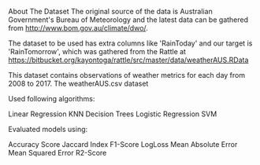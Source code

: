 About The Dataset
The original source of the data is Australian Government's Bureau of Meteorology and the latest data can be gathered from http://www.bom.gov.au/climate/dwo/.

The dataset to be used has extra columns like 'RainToday' and our target is 'RainTomorrow', which was gathered from the Rattle at https://bitbucket.org/kayontoga/rattle/src/master/data/weatherAUS.RData

This dataset contains observations of weather metrics for each day from 2008 to 2017. The weatherAUS.csv dataset

Used following algorithms:

Linear Regression
KNN
Decision Trees
Logistic Regression
SVM

Evaluated models using:

Accuracy Score
Jaccard Index
F1-Score
LogLoss
Mean Absolute Error
Mean Squared Error
R2-Score
